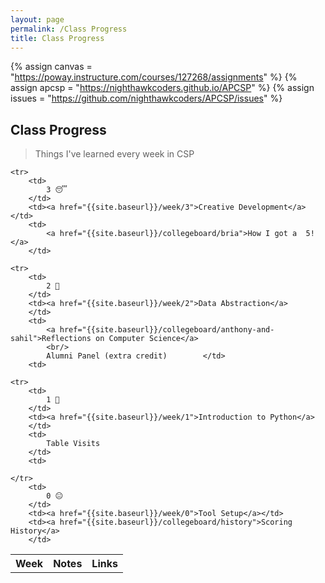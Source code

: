 ```yaml
---
layout: page
permalink: /Class Progress
title: Class Progress
---
```


<!-- Canvas Course -->
{% assign canvas = "https://poway.instructure.com/courses/127268/assignments" %}
{% assign apcsp = "https://nighthawkcoders.github.io/APCSP" %}
{% assign issues = "https://github.com/nighthawkcoders/APCSP/issues" %}

## Class Progress
> Things I've learned every week in CSP

<table>
    <tr>
     <th>Week</th>
     <th>Notes</th>
     <th>Links</th>

    <tr>
        <td>
            3 😴
        </td>
        <td><a href="{{site.baseurl}}/week/3">Creative Development</a></td>
        <td>
            <a href="{{site.baseurl}}/collegeboard/bria">How I got a  5!</a>
        </td>

    <tr>
        <td>
            2 🤨
        </td>
        <td><a href="{{site.baseurl}}/week/2">Data Abstraction</a>
        </td>
        <td>
            <a href="{{site.baseurl}}/collegeboard/anthony-and-sahil">Reflections on Computer Science</a>
            <br/>
            Alumni Panel (extra credit)        </td>
        <td>

    <tr>
        <td>
            1 🤧
        </td>
        <td><a href="{{site.baseurl}}/week/1">Introduction to Python</a>
        </td>
        <td>
            Table Visits
        </td>
        <td>

    </tr>
        <td>
            0 😐
        </td>
        <td><a href="{{site.baseurl}}/week/0">Tool Setup</a></td>
        <td><a href="{{site.baseurl}}/collegeboard/history">Scoring History</a>
        </td>
<table>
